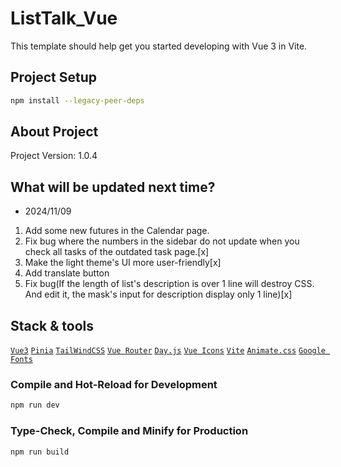 # ListTalk_Vue

This template should help get you started developing with Vue 3 in Vite.

## Project Setup

```sh
npm install --legacy-peer-deps
```

## About Project

Project Version: 1.0.4

## What will be updated next time?

- 2024/11/09

1. Add some new futures in the Calendar page.
2. Fix bug where the numbers in the sidebar do not update when you check all tasks of the outdated task page.[x]
3. Make the light theme's UI more user-friendly[x]
4. Add translate button
5. Fix bug(If the length of list's description is over 1 line will destroy CSS. And edit it, the mask's input for description display only 1 line)[x]

## Stack & tools

[`Vue3`](https://vuejs.org/) [`Pinia`](https://pinia.vuejs.org/) [`TailWindCSS`](https://tailwindcss.com/) [`Vue Router`](https://router.vuejs.org/) [`Day.js`](https://day.js.org/en/) [`Vue Icons`](https://vue-icons.com/icons/) [`Vite`](https://vite.dev/) [`Animate.css`](https://animate.style/) [`Google Fonts`](https://fonts.google.com/)

### Compile and Hot-Reload for Development

```sh
npm run dev
```

### Type-Check, Compile and Minify for Production

```sh
npm run build
```
